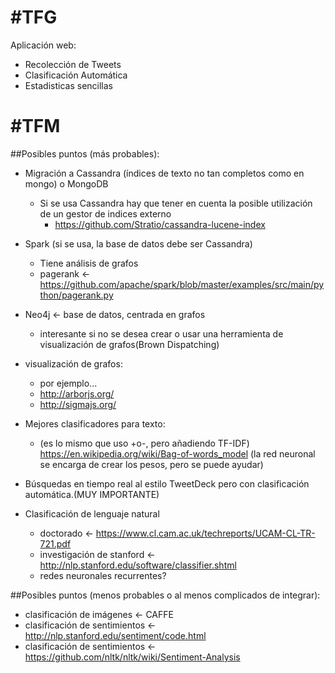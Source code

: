 #TFG
===
Aplicación web:
* Recolección de Tweets
* Clasificación Automática
* Estadisticas sencillas

#TFM
===
##Posibles puntos (más probables):
* Migración a Cassandra (índices de texto no tan completos como en mongo) o MongoDB
	* Si se usa Cassandra hay que tener en cuenta la posible utilización de un gestor de indices externo
		* https://github.com/Stratio/cassandra-lucene-index 
* Spark (si se usa, la base de datos debe ser Cassandra)
	* Tiene análisis de grafos
	* pagerank <- https://github.com/apache/spark/blob/master/examples/src/main/python/pagerank.py
* Neo4j <- base de datos, centrada en grafos
	* interesante si no se desea crear o usar una herramienta de visualización de grafos(Brown Dispatching)

* visualización de grafos:
	* por ejemplo...
	* http://arborjs.org/
	* http://sigmajs.org/

* Mejores clasificadores para texto:
	* (es lo mismo que uso +o-, pero añadiendo TF-IDF) https://en.wikipedia.org/wiki/Bag-of-words_model (la red neuronal se encarga de crear los pesos, pero se puede ayudar)

* Búsquedas en tiempo real al estilo TweetDeck pero con clasificación automática.(MUY IMPORTANTE)

* Clasificación de lenguaje natural
	* doctorado <- https://www.cl.cam.ac.uk/techreports/UCAM-CL-TR-721.pdf
	* investigación de stanford <- http://nlp.stanford.edu/software/classifier.shtml
	* redes neuronales recurrentes?

##Posibles puntos (menos probables o al menos complicados de integrar):
* clasificación de imágenes <- CAFFE
* clasificación de sentimientos <- http://nlp.stanford.edu/sentiment/code.html
* clasificación de sentimientos <- https://github.com/nltk/nltk/wiki/Sentiment-Analysis



